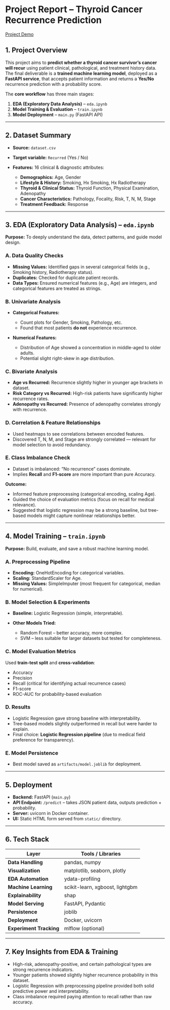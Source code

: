 # **Project Report – Thyroid Cancer Recurrence Prediction**

[Project Demo](https://thyroid-cancer-recurrence-868l.onrender.com/)

## **1. Project Overview**

This project aims to **predict whether a thyroid cancer survivor’s cancer will recur** using patient clinical, pathological, and treatment history data. The final deliverable is a **trained machine learning model**, deployed as a **FastAPI service**, that accepts patient information and returns a **Yes/No** recurrence prediction with a probability score.

The **core workflow** has three main stages:

1. **EDA (Exploratory Data Analysis)** – `eda.ipynb`
2. **Model Training & Evaluation** – `train.ipynb`
3. **Model Deployment** – `main.py` (FastAPI API)

---

## **2. Dataset Summary**

* **Source:** `dataset.csv`
* **Target variable:** `Recurred` (Yes / No)
* **Features:** 16 clinical & diagnostic attributes:

  * **Demographics:** Age, Gender
  * **Lifestyle & History:** Smoking, Hx Smoking, Hx Radiotherapy
  * **Thyroid & Clinical Status:** Thyroid Function, Physical Examination, Adenopathy
  * **Cancer Characteristics:** Pathology, Focality, Risk, T, N, M, Stage
  * **Treatment Feedback:** Response

---

## **3. EDA (Exploratory Data Analysis) – `eda.ipynb`**

**Purpose:** To deeply understand the data, detect patterns, and guide model design.

### **A. Data Quality Checks**

* **Missing Values:** Identified gaps in several categorical fields (e.g., Smoking history, Radiotherapy status).
* **Duplicates:** Checked for duplicate patient records.
* **Data Types:** Ensured numerical features (e.g., Age) are integers, and categorical features are treated as strings.

### **B. Univariate Analysis**

* **Categorical Features:**

  * Count plots for Gender, Smoking, Pathology, etc.
  * Found that most patients **do not** experience recurrence.
* **Numerical Features:**

  * Distribution of Age showed a concentration in middle-aged to older adults.
  * Potential slight right-skew in age distribution.

### **C. Bivariate Analysis**

* **Age vs Recurred:** Recurrence slightly higher in younger age brackets in dataset.
* **Risk Category vs Recurred:** High-risk patients have significantly higher recurrence rates.
* **Adenopathy vs Recurred:** Presence of adenopathy correlates strongly with recurrence.

### **D. Correlation & Feature Relationships**

* Used heatmaps to see correlations between encoded features.
* Discovered T, N, M, and Stage are strongly correlated — relevant for model selection to avoid redundancy.

### **E. Class Imbalance Check**

* Dataset is imbalanced: “No recurrence” cases dominate.
* Implies **Recall** and **F1-score** are more important than pure Accuracy.

**Outcome:**

* Informed feature preprocessing (categorical encoding, scaling Age).
* Guided the choice of evaluation metrics (focus on recall for medical relevance).
* Suggested that logistic regression may be a strong baseline, but tree-based models might capture nonlinear relationships better.

---

## **4. Model Training – `train.ipynb`**

**Purpose:** Build, evaluate, and save a robust machine learning model.

### **A. Preprocessing Pipeline**

* **Encoding:** OneHotEncoding for categorical variables.
* **Scaling:** StandardScaler for Age.
* **Missing Values:** SimpleImputer (most frequent for categorical, median for numerical).

### **B. Model Selection & Experiments**

* **Baseline:** Logistic Regression (simple, interpretable).
* **Other Models Tried:**

  * Random Forest – better accuracy, more complex.
  * SVM – less suitable for larger datasets but tested for completeness.

### **C. Model Evaluation Metrics**

Used **train-test split** and **cross-validation**:

* Accuracy
* Precision
* Recall (critical for identifying actual recurrence cases)
* F1-score
* ROC-AUC for probability-based evaluation

### **D. Results**

* Logistic Regression gave strong baseline with interpretability.
* Tree-based models slightly outperformed in recall but were harder to explain.
* Final choice: **Logistic Regression pipeline** (due to medical field preference for transparency).

### **E. Model Persistence**

* Best model saved as `artifacts/model.joblib` for deployment.

---

## **5. Deployment**

* **Backend:** FastAPI (`main.py`)
* **API Endpoint:** `/predict` – takes JSON patient data, outputs prediction + probability.
* **Server:** uvicorn in Docker container.
* **UI:** Static HTML form served from `static/` directory.

---

## **6. Tech Stack**

| Layer                   | Tools / Libraries               |
| ----------------------- | ------------------------------- |
| **Data Handling**       | pandas, numpy                   |
| **Visualization**       | matplotlib, seaborn, plotly     |
| **EDA Automation**      | ydata-profiling                 |
| **Machine Learning**    | scikit-learn, xgboost, lightgbm |
| **Explainability**      | shap                            |
| **Model Serving**       | FastAPI, Pydantic               |
| **Persistence**         | joblib                          |
| **Deployment**          | Docker, uvicorn                 |
| **Experiment Tracking** | mlflow (optional)               |

---

## **7. Key Insights from EDA & Training**

* High-risk, adenopathy-positive, and certain pathological types are strong recurrence indicators.
* Younger patients showed slightly higher recurrence probability in this dataset.
* Logistic Regression with preprocessing pipeline provided both solid predictive power and interpretability.
* Class imbalance required paying attention to recall rather than raw accuracy.
